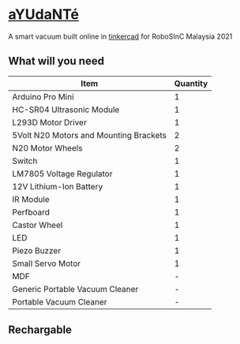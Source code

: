 # [aYUdaNTé](https://www.tinkercad.com/things/9JCeAIEu0vn)
A smart vacuum built online in [tinkercad](https://www.tinkercad.com) for RoboSInC Malaysia 2021

## What will you need
| Item  | Quantity |
| ------------- | ------------- |
|Arduino Pro Mini|1|
|HC-SR04 Ultrasonic Module|1|
|L293D Motor Driver|1|
|5Volt N20 Motors and Mounting Brackets|2|
|N20 Motor Wheels|2|
|Switch|1|
|LM7805 Voltage Regulator|1|
|12V Lithium-Ion Battery|1|
|IR Module|1|
|Perfboard|1|
|Castor Wheel|1|
|LED|1|
|Piezo Buzzer|1|
|Small Servo Motor|1|
|MDF|-|
|Generic Portable Vacuum Cleaner|-|
|Portable Vacuum Cleaner|-|

## Rechargable
